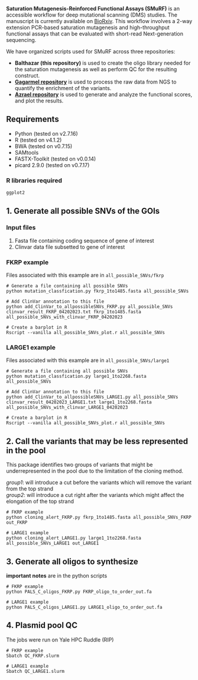 **Saturation Mutagenesis-Reinforced Functional Assays (SMuRF)** is an accessible workflow for deep mutational scanning (DMS) studies. The manuscript is currently available on [BioRxiv](https://www.biorxiv.org/content/10.1101/2023.07.12.548370v3). This workflow involves a 2-way extension PCR-based saturation mutagenesis and high-throughput functional assays that can be evaluated with short-read Next-generation sequencing. 

We have organized scripts used for SMuRF across three repositories:
* **Balthazar (this repository)** is used to create the oligo library needed for the saturation mutagenesis as well as perform QC for the resulting construct.    
* [**Gagarmel repository**](https://github.com/leklab/Gargamel) is used to process the raw data from NGS to quantify the enrichment of the variants.    
* [**Azrael repository**](https://github.com/leklab/Azrael) is used to generate and analyze the functional scores, and plot the results.   

## Requirements   
* Python (tested on v2.7.16)    
* R (tested on v4.1.2)    
* BWA (tested on v0.7.15)    
* SAMtools    
* FASTX-Toolkit (tested on v0.0.14)    
* picard 2.9.0 (tested on v0.7.17)

### R libraries required    
```
ggplot2    
```

## 1. Generate all possible SNVs of the GOIs

### Input files

1. Fasta file containing coding sequence of gene of interest
2. Clinvar data file subsetted to gene of interest

### FKRP example
Files associated with this example are in `all_possible_SNVs/fkrp`
```
# Generate a file containing all possible SNVs
python mutation_classfication.py fkrp_1to1485.fasta all_possible_SNVs

# Add ClinVar annotation to this file
python add_ClinVar_to_allpossibleSNVs_FKRP.py all_possible_SNVs clinvar_result_FKRP_04202023.txt fkrp_1to1485.fasta 
all_possible_SNVs_with_clinvar_FKRP_04202023

# Create a barplot in R
Rscript --vanilla all_possible_SNVs_plot.r all_possible_SNVs
```
### LARGE1 example
Files associated with this example are in `all_possible_SNVs/large1`
```
# Generate a file containing all possible SNVs
python mutation_classfication.py large1_1to2268.fasta all_possible_SNVs

# Add ClinVar annotation to this file
python add_ClinVar_to_allpossibleSNVs_LARGE1.py all_possible_SNVs clinvar_result_04202023_LARGE1.txt large1_1to2268.fasta all_possible_SNVs_with_clinvar_LARGE1_04202023

# Create a barplot in R
Rscript --vanilla all_possible_SNVs_plot.r all_possible_SNVs
```

## 2. Call the variants that may be less represented in the pool

This package identifies two groups of variants that might be underrepresented in the pool due to the limitation of the cloning method.

*group1*: will introduce a cut before the variants which will remove the variant from the top strand  
*group2*: will introduce a cut right after the variants which might affect the elongation of the top strand  
```
# FKRP example
python cloning_alert_FKRP.py fkrp_1to1485.fasta all_possible_SNVs_FKRP out_FKRP

# LARGE1 example
python cloning_alert_LARGE1.py large1_1to2268.fasta all_possible_SNVs_LARGE1 out_LARGE1
```
## 3. Generate all oligos to synthesize

**important notes** are in the python scripts
```
# FKRP example
python PALS_C_oligos_FKRP.py FKRP_oligo_to_order_out.fa

# LARGE1 example
python PALS_C_oligos_LARGE1.py LARGE1_oligo_to_order_out.fa
```
## 4. Plasmid pool QC

The jobs were run on Yale HPC Ruddle (RIP)
```
# FKRP example
Sbatch QC_FKRP.slurm

# LARGE1 example
Sbatch QC_LARGE1.slurm
```